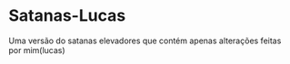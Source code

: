 # Satanas-Lucas
Uma versão do satanas elevadores que contém apenas alterações feitas por mim(lucas) 
